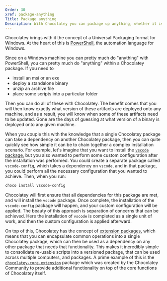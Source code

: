 ```yaml
---
Order: 30
xref: package-anything
Title: Package anything
Description: With Chocolatey you can package up anything, whether it is installers, application, zip, scripts, etc
---
```


Chocolatey brings with it the concept of a Universal Packaging format for Windows. At the heart of this is [PowerShell](xref:packaging-for-the-masses), the automation language for Windows.

Since on a Windows machine you can pretty much do "anything" with PowerShell, you can pretty much do "anything" within a Chocolatey package. If you need to

- install an msi or an exe
- deploy a standalone binary
- unzip an archive file
- place some scripts into a particular folder

Then you can do all of these with Chocolatey. The benefit comes that you will then know exactly what version of these artifacts are deployed onto any machine, and as a result, you will know when some of these artifacts need to be updated. Gone are the days of guessing at what version of a binary is deployed onto any given machine.

When you couple this with the knowledge that a single Chocolatey package can take a dependency on another Chocolatey package, then you can quite quickly see how simple it can be to chain together a complex installation scenario. For example, let's imagine that you want to install the [`vscode` package](https://community.chocolatey.org/packages/vscode), but you also wanted to perform some custom configuration after the installation was performed. You could create a separate package called `vscode-config`, which takes a dependency on `vscode`, and in that package, you could perform all the necessary configuration that you wanted to achieve. Then, when you run:

```powershell
choco install vscode-config
```

Chocolatey will first ensure that all dependencies for this package are met, and will install the `vscode` package. Once complete, the installation of the `vscode-config` package will happen, and your custom configuration will be applied. The beauty of this approach is separation of concerns that can be achieved. Here the installation of `vscode` is completed as a single unit of work, and then the custom configuration is applied afterward.

On top of this, Chocolatey has the concept of [extension packages](xref:extensions), which means that you can encapsulate common operations into a single Chocolatey package, which can then be used as a dependency on any other package that needs that functionality. This makes it incredibly simple to consolidate re-usable scripts into a versioned package, that can be used across multiple computers, and packages. A prime example of this is the [`chocolatey-core.extension`](https://community.chocolatey.org/packages/chocolatey-core.extension) package which was created by the Chocolatey Community to provide additional functionality on top of the core functions of Chocolatey itself.